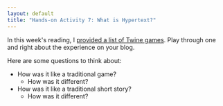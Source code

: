 ```yaml
---
layout: default
title: "Hands-on Activity 7: What is Hypertext?"
---
```


In this week's reading, I [provided a list of Twine games](./07-hypertext.html#hypertext-games). Play through one and right about the experience on your blog.

Here are some questions to think about:

* How was it like a traditional game?
	* How was it different?
* How was it like a traditional short story?
	* How was it different?
